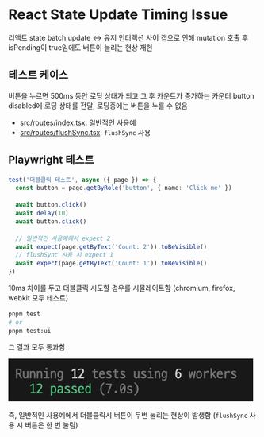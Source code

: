 # React State Update Timing Issue

리액트 state batch update <-> 유저 인터랙션 사이 갭으로 인해
mutation 호출 후 isPending이 true임에도 버튼이 눌리는 현상 재현

## 테스트 케이스

버튼을 누르면 500ms 동안 로딩 상태가 되고 그 후 카운트가 증가하는 카운터
button disabled에 로딩 상태를 전달, 로딩중에는 버튼을 누를 수 없음

- [src/routes/index.tsx](./src/routes/index.tsx): 일반적인 사용예
- [src/routes/flushSync.tsx](./src/routes/flushSync.tsx): `flushSync` 사용

## Playwright 테스트

```ts
test('더블클릭 테스트', async ({ page }) => {
  const button = page.getByRole('button', { name: 'Click me' })

  await button.click()
  await delay(10)
  await button.click()

  // 일반적인 사용예에서 expect 2
  await expect(page.getByText('Count: 2')).toBeVisible()
  // flushSync 사용 시 expect 1
  await expect(page.getByText('Count: 1')).toBeVisible()
})
```

10ms 차이를 두고 더블클릭 시도할 경우를 시뮬레이트함 (chromium, firefox, webkit 모두 테스트)

```bash
pnpm test
# or
pnpm test:ui
```

그 결과 모두 통과함

![image.png](./image.png)

즉, 일반적인 사용예에서 더블클릭시 버튼이 두번 눌리는 현상이 발생함 (`flushSync` 사용 시 버튼은 한 번 눌림)
